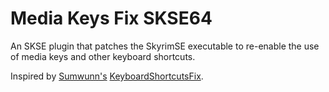 # Media Keys Fix SKSE64

An SKSE plugin that patches the SkyrimSE executable to re-enable the use of
media keys and other keyboard shortcuts.

Inspired by [Sumwunn's](https://github.com/Sumwunn)
[KeyboardShortcutsFix](https://github.com/Sumwunn/KeyboardShortcutsFix).
